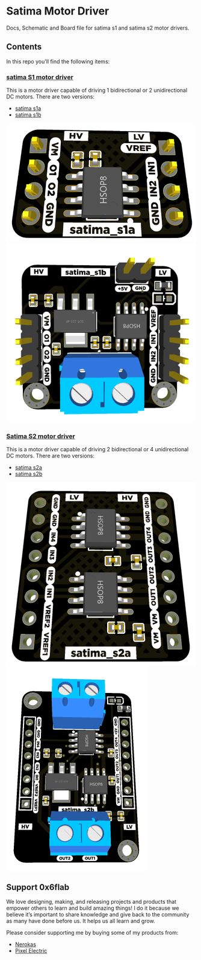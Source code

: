 # Satima Motor Driver

Docs, Schematic and Board file for satima s1 and satima s2 motor drivers.

## Contents

In this repo you'll find the following items:

### [satima S1 motor driver](s1/)

This is a motor driver capable of driving 1 bidirectional or 2 unidirectional DC motors. There are two versions:

- [satima s1a](s1a/)
- [satima s1b](s1b/)

![satima s1a](s1a/assets/pcb_top.png)
![satima s1b](s1b/assets/pcb_top.png)

### [Satima S2 motor driver](s2/)

This is a motor driver capable of driving 2 bidirectional or 4 unidirectional DC motors. There are two versions:

- [satima s2a](s2a/)
- [satima s2b](s2b/)

![satima s21](s2a/assets/pcb_top.png)
![satima s2b](s2b/assets/pcb_top.png)

## Support 0x6flab

We love designing, making, and releasing projects and products that empower others to learn and build amazing things! I do it because we believe it’s important to share knowledge and give back to the community as many have done before us. It helps us all learn and grow.

Please consider supporting me by buying some of my products from:

- [Nerokas](http://nerokas.co.ke/)
- [Pixel Electric](https://www.pixelelectric.com)

